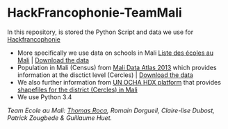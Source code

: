 # HackFrancophonie-TeamMali
In this repository, is stored the Python Script and data we use for  [Hackfrancophonie](https://www.etalab.gouv.fr/hackfrancophonie-un-open-data-camp-autour-des-donnees-ouvertes-par-les-pays-francophones)

+ More specifically we use data on schools in Mali [Liste des écoles au Mali](https://github.com/etalab/HackFrancophonie/wiki/Liste-des-%C3%A9coles-du-Mali) | [Download the data](https://raw.githubusercontent.com/opendatamali/datasets/master/ecole-mali/MLI_schools.csv)
+ Population in Mali (Census) from [Mali Data Atlas 2013](http://mali.opendataforafrica.org/bqrabjg/mali-data-atlas-26-april-2013) which provides information at the disctict level (Cercles) | [Download the data](https://raw.githubusercontent.com/ThomasRoca/data/master/PopulationDataMali.csv)
+ We also further information from [UN OCHA HDX platform](https://data.hdx.rwlabs.org/dataset/administrative-boundaries-cod-mli) that provides [shapefiles for the district (Cercles) in Mali](http://data.hdx.rwlabs.org/dataset/d2ec62bb-5a93-436d-8297-88b3ee9b6818/resource/986d42a2-dfa1-4317-aaa8-a1cb276ee5bd/download/mli-admnbnda-adm2-gov.zip)
+ We use Python 3.4

*Team Ecole au Mali: [Thomas Roca](https://github.com/ThomasRoca), Romain Dorgueil, Claire-lise Dubost, Patrick Zougbede & Guillaume Huet.*
